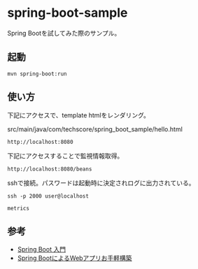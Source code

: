 # spring-boot-sample

Spring Bootを試してみた際のサンプル。

## 起動

```
mvn spring-boot:run

```

## 使い方

下記にアクセスで、template htmlをレンダリング。

src/main/java/com/techscore/spring_boot_sample/hello.html

```
http://localhost:8080
```

下記にアクセスすることで監視情報取得。

```
http://localhost:8080/beans

```

sshで接続。パスワードは起動時に決定されログに出力されている。

```
ssh -p 2000 user@localhost

metrics

```

## 参考

- [Spring Boot 入門](http://www.techscore.com/blog/2014/05/01/spring-boot-introduction/)
- [Spring BootによるWebアプリお手軽構築](http://acro-engineer.hatenablog.com/entry/2014/06/03/120128)